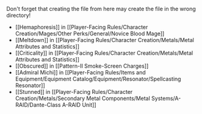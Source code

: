 Don't forget that creating the file from here may create the file in the wrong directory!
- [[Hemaphoresis]] in [[Player-Facing Rules/Character Creation/Mages/Other Perks/General/Novice Blood Mage]]
- [[Meltdown]] in [[Player-Facing Rules/Character Creation/Metals/Metal Attributes and Statistics]]
- [[Criticality]] in [[Player-Facing Rules/Character Creation/Metals/Metal Attributes and Statistics]]
- [[Obscured]] in [[Pattern-II Smoke-Screen Charges]]
- [[Admiral Michi]] in [[Player-Facing Rules/Items and Equipment/Equipment Catalog/Equipment/Resonator/Spellcasting Resonator]]
- [[Stunned]] in [[Player-Facing Rules/Character Creation/Metals/Secondary Metal Components/Metal Systems/A-RAID/Dante-Class A-RAID Unit]]